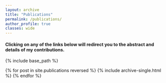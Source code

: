 ```yaml
---
layout: archive
title: "Publications"
permalink: /publications/
author_profile: true
classes: wide
---
```


#### Clicking on any of the links below will redirect you to the abstract and details of my contributions.

{% include base_path %}

{% for post in site.publications reversed %}
  {% include archive-single.html %}
{% endfor %}
